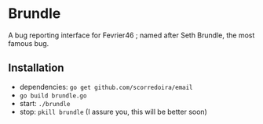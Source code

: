 Brundle
=======

A bug reporting interface for Fevrier46 ; named after Seth Brundle, the most famous bug.

Installation
------------

* dependencies: `go get github.com/scorredoira/email`
* `go build brundle.go`
* start: `./brundle`
* stop: `pkill brundle` (I assure you, this will be better soon)
